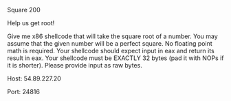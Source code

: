 Square
200

Help us get root!

Give me x86 shellcode that will take the square root of a number. You may assume that the given number will be a perfect square. No floating point math is required. Your shellcode should expect input in eax and return its result in eax. Your shellcode must be EXACTLY 32 bytes (pad it with NOPs if it is shorter). Please provide input as raw bytes.


Host: 54.89.227.20

Port: 24816
